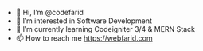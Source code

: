 - 👋 Hi, I’m @codefarid
- 👀 I’m interested in Software Development
- 🌱 I’m currently learning Codeigniter 3/4 & MERN Stack
- 📫 How to reach me https://webfarid.com

